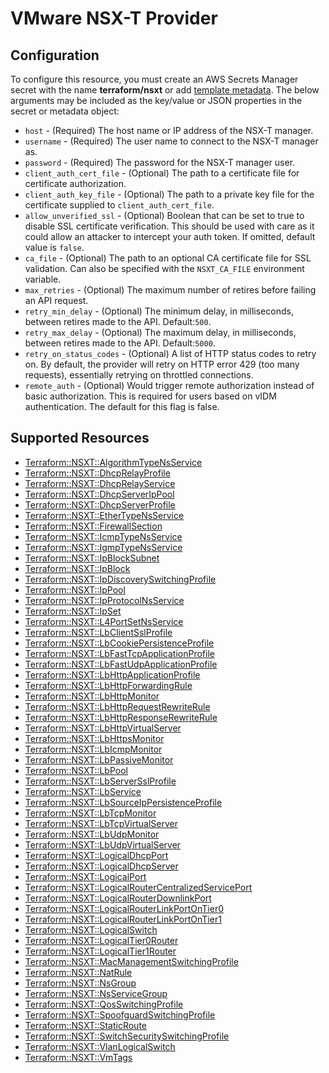 # VMware NSX-T Provider

## Configuration

To configure this resource, you must create an AWS Secrets Manager secret with the name **terraform/nsxt** or add [template metadata](https://github.com/iann0036/tf-cfn-provider/blob/master/examples/metadata.yaml). The below arguments may be included as the key/value or JSON properties in the secret or metadata object:

* `host` - (Required) The host name or IP address of the NSX-T manager.
* `username` - (Required) The user name to connect to the NSX-T manager as.
* `password` - (Required) The password for the NSX-T manager user.
* `client_auth_cert_file` - (Optional) The path to a certificate file for
  certificate authorization.
* `client_auth_key_file` - (Optional) The path to a private key file for the
  certificate supplied to `client_auth_cert_file`.
* `allow_unverified_ssl` - (Optional) Boolean that can be set to true to disable
  SSL certificate verification. This should be used with care as it could allow
  an attacker to intercept your auth token. If omitted, default value is
  `false`.
* `ca_file` - (Optional) The path to an optional CA certificate file for SSL
  validation. Can also be specified with the `NSXT_CA_FILE` environment
  variable.
* `max_retries` - (Optional) The maximum number of retires before failing an API
  request.
* `retry_min_delay` - (Optional) The minimum delay, in milliseconds, between
  retires made to the API. Default:`500`.
* `retry_max_delay` - (Optional) The maximum delay, in milliseconds, between
  retires made to the API. Default:`5000`.
* `retry_on_status_codes` - (Optional) A list of HTTP status codes to retry on.
  By default, the provider will retry on HTTP error 429 (too many requests),
  essentially retrying on throttled connections.
* `remote_auth` - (Optional) Would trigger remote authorization instead of basic
  authorization. This is required for users based on vIDM authentication.
  The default for this flag is false.


## Supported Resources

* [Terraform::NSXT::AlgorithmTypeNsService](AlgorithmTypeNsService.md)
* [Terraform::NSXT::DhcpRelayProfile](DhcpRelayProfile.md)
* [Terraform::NSXT::DhcpRelayService](DhcpRelayService.md)
* [Terraform::NSXT::DhcpServerIpPool](DhcpServerIpPool.md)
* [Terraform::NSXT::DhcpServerProfile](DhcpServerProfile.md)
* [Terraform::NSXT::EtherTypeNsService](EtherTypeNsService.md)
* [Terraform::NSXT::FirewallSection](FirewallSection.md)
* [Terraform::NSXT::IcmpTypeNsService](IcmpTypeNsService.md)
* [Terraform::NSXT::IgmpTypeNsService](IgmpTypeNsService.md)
* [Terraform::NSXT::IpBlockSubnet](IpBlockSubnet.md)
* [Terraform::NSXT::IpBlock](IpBlock.md)
* [Terraform::NSXT::IpDiscoverySwitchingProfile](IpDiscoverySwitchingProfile.md)
* [Terraform::NSXT::IpPool](IpPool.md)
* [Terraform::NSXT::IpProtocolNsService](IpProtocolNsService.md)
* [Terraform::NSXT::IpSet](IpSet.md)
* [Terraform::NSXT::L4PortSetNsService](L4PortSetNsService.md)
* [Terraform::NSXT::LbClientSslProfile](LbClientSslProfile.md)
* [Terraform::NSXT::LbCookiePersistenceProfile](LbCookiePersistenceProfile.md)
* [Terraform::NSXT::LbFastTcpApplicationProfile](LbFastTcpApplicationProfile.md)
* [Terraform::NSXT::LbFastUdpApplicationProfile](LbFastUdpApplicationProfile.md)
* [Terraform::NSXT::LbHttpApplicationProfile](LbHttpApplicationProfile.md)
* [Terraform::NSXT::LbHttpForwardingRule](LbHttpForwardingRule.md)
* [Terraform::NSXT::LbHttpMonitor](LbHttpMonitor.md)
* [Terraform::NSXT::LbHttpRequestRewriteRule](LbHttpRequestRewriteRule.md)
* [Terraform::NSXT::LbHttpResponseRewriteRule](LbHttpResponseRewriteRule.md)
* [Terraform::NSXT::LbHttpVirtualServer](LbHttpVirtualServer.md)
* [Terraform::NSXT::LbHttpsMonitor](LbHttpsMonitor.md)
* [Terraform::NSXT::LbIcmpMonitor](LbIcmpMonitor.md)
* [Terraform::NSXT::LbPassiveMonitor](LbPassiveMonitor.md)
* [Terraform::NSXT::LbPool](LbPool.md)
* [Terraform::NSXT::LbServerSslProfile](LbServerSslProfile.md)
* [Terraform::NSXT::LbService](LbService.md)
* [Terraform::NSXT::LbSourceIpPersistenceProfile](LbSourceIpPersistenceProfile.md)
* [Terraform::NSXT::LbTcpMonitor](LbTcpMonitor.md)
* [Terraform::NSXT::LbTcpVirtualServer](LbTcpVirtualServer.md)
* [Terraform::NSXT::LbUdpMonitor](LbUdpMonitor.md)
* [Terraform::NSXT::LbUdpVirtualServer](LbUdpVirtualServer.md)
* [Terraform::NSXT::LogicalDhcpPort](LogicalDhcpPort.md)
* [Terraform::NSXT::LogicalDhcpServer](LogicalDhcpServer.md)
* [Terraform::NSXT::LogicalPort](LogicalPort.md)
* [Terraform::NSXT::LogicalRouterCentralizedServicePort](LogicalRouterCentralizedServicePort.md)
* [Terraform::NSXT::LogicalRouterDownlinkPort](LogicalRouterDownlinkPort.md)
* [Terraform::NSXT::LogicalRouterLinkPortOnTier0](LogicalRouterLinkPortOnTier0.md)
* [Terraform::NSXT::LogicalRouterLinkPortOnTier1](LogicalRouterLinkPortOnTier1.md)
* [Terraform::NSXT::LogicalSwitch](LogicalSwitch.md)
* [Terraform::NSXT::LogicalTier0Router](LogicalTier0Router.md)
* [Terraform::NSXT::LogicalTier1Router](LogicalTier1Router.md)
* [Terraform::NSXT::MacManagementSwitchingProfile](MacManagementSwitchingProfile.md)
* [Terraform::NSXT::NatRule](NatRule.md)
* [Terraform::NSXT::NsGroup](NsGroup.md)
* [Terraform::NSXT::NsServiceGroup](NsServiceGroup.md)
* [Terraform::NSXT::QosSwitchingProfile](QosSwitchingProfile.md)
* [Terraform::NSXT::SpoofguardSwitchingProfile](SpoofguardSwitchingProfile.md)
* [Terraform::NSXT::StaticRoute](StaticRoute.md)
* [Terraform::NSXT::SwitchSecuritySwitchingProfile](SwitchSecuritySwitchingProfile.md)
* [Terraform::NSXT::VlanLogicalSwitch](VlanLogicalSwitch.md)
* [Terraform::NSXT::VmTags](VmTags.md)